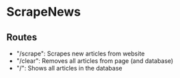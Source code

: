 # ScrapeNews

## Routes

- "/scrape": Scrapes new articles from website
- "/clear": Removes all articles from page (and database)
- "/": Shows all articles in the database